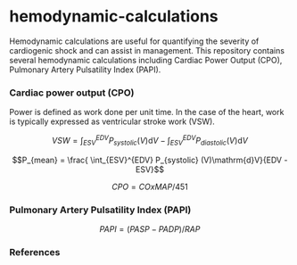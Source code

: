 # hemodynamic-calculations
Hemodynamic calculations are useful for quantifying the severity of cardiogenic shock and can assist in management.
This repository contains several hemodynamic calculations including Cardiac Power Output (CPO), Pulmonary Artery Pulsatility Index (PAPI).

### Cardiac power output (CPO)
Power is defined as work done per unit time. In the case of the heart, work is typically expressed as ventricular stroke work (VSW).

```math
VSW = \int_{ESV}^{EDV} P_{systolic} (V)\mathrm{d}V - \int_{ESV}^{EDV} P_{diastolic} (V)\mathrm{d}V
```
```math
P_{mean} = \frac{ \int_{ESV}^{EDV} P_{systolic} (V)\mathrm{d}V}{EDV - ESV}
```


```math
CPO = CO x MAP / 451
```

### Pulmonary Artery Pulsatility Index (PAPI)

```math
PAPI = (PASP - PADP) / RAP
```


### References

